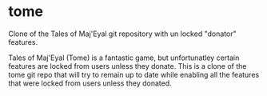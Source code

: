 tome
====

Clone of the Tales of Maj'Eyal git repository with un locked "donator" features. 


Tales of Maj'Eyal (Tome) is a fantastic game, but unfortunatley certain 
features are locked from users unless they donate. This is a clone of the tome 
git repo that will try to remain up to date while enabling all the features 
that were locked from users unless they donated. 
